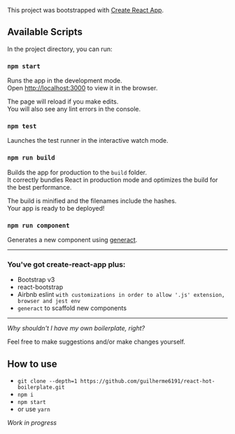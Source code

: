 This project was bootstrapped with [Create React App](https://github.com/facebookincubator/create-react-app).

## Available Scripts

In the project directory, you can run:

### `npm start`

Runs the app in the development mode.<br>
Open [http://localhost:3000](http://localhost:3000) to view it in the browser.

The page will reload if you make edits.<br>
You will also see any lint errors in the console.

### `npm test`

Launches the test runner in the interactive watch mode.<br>

### `npm run build`

Builds the app for production to the `build` folder.<br>
It correctly bundles React in production mode and optimizes the build for the best performance.

The build is minified and the filenames include the hashes.<br>
Your app is ready to be deployed!

### `npm run component`

Generates a new component using [generact](https://github.com/diegohaz/generact).

-------------------------------------------

### You've got create-react-app plus:

- Bootstrap v3 
- react-bootstrap
- Airbnb eslint `with customizations in order to allow '.js' extension, browser and jest env`
- `generact` to scaffold new components

-------------------------------------------

*Why shouldn't I have my own boilerplate, right?*

Feel free to make suggestions and/or make changes yourself.

## How to use

- `git clone --depth=1 https://github.com/guilherme6191/react-hot-boilerplate.git`
- `npm i`
- `npm start`
- or use `yarn`


*Work in progress*
